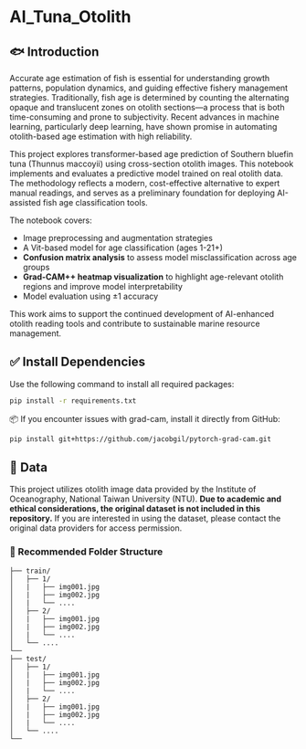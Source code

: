 # AI_Tuna_Otolith

## 🐟 Introduction

Accurate age estimation of fish is essential for understanding growth patterns, population dynamics, and guiding effective fishery management strategies. Traditionally, fish age is determined by counting the alternating opaque and translucent zones on otolith sections—a process that is both time-consuming and prone to subjectivity. Recent advances in machine learning, particularly deep learning, have shown promise in automating otolith-based age estimation with high reliability.

This project explores transformer-based age prediction of Southern bluefin tuna (Thunnus maccoyii) using cross-section otolith images. This notebook implements and evaluates a predictive model trained on real otolith data. The methodology reflects a modern, cost-effective alternative to expert manual readings, and serves as a preliminary foundation for deploying AI-assisted fish age classification tools.

The notebook covers:
- Image preprocessing and augmentation strategies
- A Vit-based model for age classification (ages 1-21+)
- **Confusion matrix analysis** to assess model misclassification across age groups
- **Grad-CAM++ heatmap visualization** to highlight age-relevant otolith regions and improve model interpretability
- Model evaluation using ±1 accuracy

This work aims to support the continued development of AI-enhanced otolith reading tools and contribute to sustainable marine resource management.

## ✅ Install Dependencies
Use the following command to install all required packages:

```bash
pip install -r requirements.txt
```
📦 If you encounter issues with grad-cam, install it directly from GitHub:
```bash
pip install git+https://github.com/jacobgil/pytorch-grad-cam.git
```

## 📂 Data

This project utilizes otolith image data provided by the Institute of Oceanography, National Taiwan University (NTU). **Due to academic and ethical considerations, the original dataset is not included in this repository.** If you are interested in using the dataset, please contact the original data providers for access permission.

### 📁 Recommended Folder Structure

```
├── train/
│   ├── 1/
│   |   ├── img001.jpg
│   |   ├── img002.jpg
│   |   └── ....
│   ├── 2/
│   |   ├── img001.jpg
│   |   ├── img002.jpg
│   |   └── ....
│   └── ....
└──
├── test/
│   ├── 1/
│   |   ├── img001.jpg
│   |   ├── img002.jpg
│   |   └── ....
│   ├── 2/
│   |   ├── img001.jpg
│   |   ├── img002.jpg
│   |   └── ....
│   └── ....
└──
